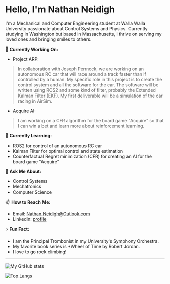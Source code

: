 # Hello, I'm Nathan Neidigh

I'm a Mechanical and Computer Engineering student at Walla Walla University passionate about Control Systems and Physics. Currently studying in Washington but based in Massachusetts, I thrive on serving my loved ones and bringing smiles to others.

🔭 **Currently Working On:**
- Project ARP:
> In collaboration with Joseph Pennock, we are working on an autonomous RC car that will race around a track faster than if controlled by a human. My specific role in this project is to create the control system and all the software for the car. The software will be written using ROS2 and some kind of filter, probably the Extended Kalman Filter (EKF). My first deliverable will be a simulation of the car racing in AirSim.
- Acquire AI:
> I am working on a CFR algorithm for the board game "Acquire" so that I can win a bet and learn more about reinforcement learning.

🌱 **Currently Learning:**
- ROS2 for control of an autonomous RC car
- Kalman Filter for optimal control and state estimation
- Counterfactual Regret minimization (CFR) for creating an AI for the board game "Acquire"

💬 **Ask Me About:**
- Control Systems
- Mechatronics
- Computer Science

📫 **How to Reach Me:** 
- Email: Nathan.Neidigh@Outlook.com
- LinkedIn: [profile](https://www.linkedin.com/in/nathan-neidigh/)

⚡ **Fun Fact:**
- I am the Principal Trombonist in my University's Symphony Orchestra.
- My favorite book series is *Wheel of Time by Robert Jordan.
- I love to go rock climbing!

---

![My GitHub stats](https://github-readme-stats.vercel.app/api?username=NathanNeidigh&show_icons=true&theme=radical)

[![Top Langs](https://github-readme-stats.vercel.app/api/top-langs/?username=NathanNeidigh&layout=compact&theme=radical)](https://github.com/NathanNeidigh/github-readme-stats)

